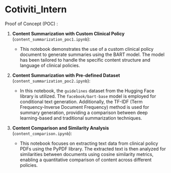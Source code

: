 # Cotiviti_Intern
Proof of Concept (POC) :
1. **Content Summarization with Custom Clinical Policy** (`content_summarization_poc1.ipynb`):
   - This notebook demonstrates the use of a custom clinical policy document to generate summaries using the BART model. The model has been tailored to handle the specific content structure and language of clinical policies.

2. **Content Summarization with Pre-defined Dataset** (`content_summarization_poc2.ipynb`):
   - In this notebook, the `guidelines` dataset from the Hugging Face library is utilized. The `facebook/bart-base` model is employed for conditional text generation. Additionally, the TF-IDF (Term Frequency-Inverse Document Frequency) method is used for summary generation, providing a comparison between deep learning-based and traditional summarization techniques.

3. **Content Comparison and Similarity Analysis** (`content_comparison.ipynb`):
   - This notebook focuses on extracting text data from clinical policy PDFs using the PyPDF library. The extracted text is then analyzed for similarities between documents using cosine similarity metrics, enabling a quantitative comparison of content across different policies.
